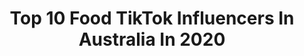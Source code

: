---
title: Top 10 Food TikTok Influencers In Australia In 2020
description: >-
  Find top food TikTok influencers in Australia in 2020. Most popular hashtags: #cookinghacks #australia #aussiethings #vibewithme.
platform: TikTok
profiles:
  - username: "mukbangtang"
    fullname: >-
      MukBangTang 
    location: "Australia"
    followers: 198135
    engagement: 1304
    commentsToLikes: 0.096319
    id: ck9abwxxoqjw90j7826p54n2i
    verified: false
    hashtags: "#cokenosugar, #toilet, #parking, #homeschool"
  - username: "eatswithkayli"
    fullname: >-
      Kayli | Foodie
    location: "Australia"
    followers: 3541
    engagement: 1010
    commentsToLikes: 0.041824
    id: ck9v0m8u0da3z0j78hex8pov8
    verified: false
    hashtags: "#tiktokrestarea, #pancakes, #tiktokwellness, #aussiethings"
  - username: "foodporn"
    fullname: >-
      Foodporn
    location: "Australia"
    followers: 76157
    engagement: 1117
    commentsToLikes: 0.015876
    id: cka63t3nb5u9k0i78t3tkfp6q
    verified: true
    hashtags: "#tasmania, #crunchy, #chocolate, #coffee"
  - username: "in_my_patch"
    fullname: >-
      inmypatchaustralia
    location: "Australia"
    followers: 68125
    engagement: 956
    commentsToLikes: 0.017498
    id: ck87tyjwu45kq0j78t1khdw8k
    verified: false
    hashtags: "#hack, #more, #randomthings, #minitutorials"
  - username: "jacobs_food_diaries"
    fullname: >-
      jacobs_food_diaries
    location: "Australia"
    followers: 10368
    engagement: 1051
    commentsToLikes: 0.018427
    id: ck9jvmme7sw9y0j78vox9p0c2
    verified: true
    hashtags: "#therock, #maleficent, #thesimpsons, #bushfires"
  - username: "aronaztek"
    fullname: >-
      AronAztek
    location: "Australia"
    followers: 4910
    engagement: 688
    commentsToLikes: 0.032693
    id: ckae3ncfmyge20i78ou70s6am
    verified: false
    hashtags: "#grandma, #skit, #fortnite, #boomer"
  - username: "jassturka4"
    fullname: >-
      Jass Turka
    location: "Australia"
    followers: 55264
    engagement: 417
    commentsToLikes: 0.026408
    id: ckai3fp8wjp9s0i78tydhilnp
    verified: false
    hashtags: "#arms, #homeworkout, #tiktokindia, #shoppingcart"
  - username: "foodfomo_mernz"
    fullname: >-
      Sydney Foodie
    location: "Australia"
    followers: 4766
    engagement: 402
    commentsToLikes: 0.036868
    id: ckai5k4u2sfbm0i78t05vlykq
    verified: false
    hashtags: "#cheesechallenge, #clean, #vegeterian, #taco"
  - username: "pb08_ala"
    fullname: >-
      Vinay
    location: "Australia"
    followers: 7727
    engagement: 766
    commentsToLikes: 0.045672
    id: cka0xdcwk6lwv0i78bbeqvn7w
    verified: false
    hashtags: "#akay, #duet, #aussiethings, #momsoftiktok"
  - username: "justinekace"
    fullname: >-
      JUSTINEKACE
    location: "Australia"
    followers: 2758
    engagement: 698
    commentsToLikes: 0.030519
    id: ck9e18s7e9m780j78aoks0ke1
    verified: false
    hashtags: "#candyshop, #venusamore, #bringitback, #sidehustle"
---